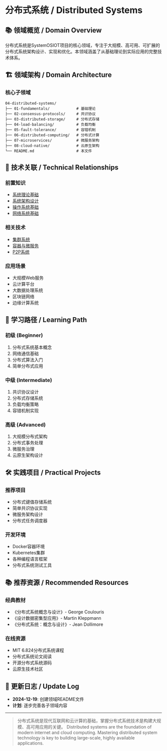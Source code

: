 # 分布式系统 / Distributed Systems

## 📚 领域概览 / Domain Overview

分布式系统是SystemOSIOT项目的核心领域，专注于大规模、高可用、可扩展的分布式系统架构设计、实现和优化。本领域涵盖了从基础理论到实际应用的完整技术体系。

## 🏗️ 领域架构 / Domain Architecture

### 核心子领域

```text
04-distributed-systems/
├── 01-fundamentals/            # 基础理论
├── 02-consensus-protocols/     # 共识协议
├── 03-distributed-storage/     # 分布式存储
├── 04-load-balancing/          # 负载均衡
├── 05-fault-tolerance/         # 容错机制
├── 06-distributed-computing/   # 分布式计算
├── 07-microservices/           # 微服务架构
├── 08-cloud-native/            # 云原生架构
└── README.md                   # 本文件
```

## 🔗 技术关联 / Technical Relationships

### 前置知识

- [系统理论基础](../01-system-theory/01-fundamentals/README.md)
- [系统架构设计](../01-system-theory/02-architecture/README.md)
- [操作系统基础](../02-operating-systems/README.md)
- [网络系统基础](../08-network-systems/README.md)

### 相关技术

- [集群系统](../05-cluster-systems/README.md)
- [容器与微服务](../07-container-microservices/README.md)
- [P2P系统](../06-p2p-systems/README.md)

### 应用场景

- 大规模Web服务
- 云计算平台
- 大数据处理系统
- 区块链网络
- 边缘计算系统

## 📖 学习路径 / Learning Path

### 初级 (Beginner)

1. 分布式系统基本概念
2. 网络通信基础
3. 分布式算法入门
4. 简单分布式应用

### 中级 (Intermediate)

1. 共识协议设计
2. 分布式存储系统
3. 负载均衡策略
4. 容错机制实现

### 高级 (Advanced)

1. 大规模分布式架构
2. 分布式事务处理
3. 微服务治理
4. 云原生架构设计

## 🛠️ 实践项目 / Practical Projects

### 推荐项目

- 分布式键值存储系统
- 简单共识协议实现
- 微服务架构设计
- 分布式任务调度器

### 开发环境

- Docker容器环境
- Kubernetes集群
- 各种编程语言框架
- 分布式系统测试工具

## 📚 推荐资源 / Recommended Resources

### 经典教材

- 《分布式系统概念与设计》- George Coulouris
- 《设计数据密集型应用》- Martin Kleppmann
- 《分布式系统：概念与设计》- Jean Dollimore

### 在线资源

- MIT 6.824分布式系统课程
- 分布式系统论文阅读
- 开源分布式系统源码
- 云原生技术社区

## 🔄 更新日志 / Update Log

- **2024-12-19**: 创建领域README文件
- **计划**: 逐步完善各子领域内容

---

> 分布式系统是现代互联网和云计算的基础，掌握分布式系统技术是构建大规模、高可用应用的关键。
> Distributed systems are the foundation of modern internet and cloud computing. Mastering distributed system technology is key to building large-scale, highly available applications.
